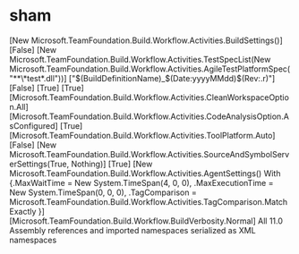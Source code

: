 # sham 
<Activity mc:Ignorable="sad" x:Class="TfsBuild.Process" xmlns="http://schemas.microsoft.com/netfx/2009/xaml/activities" xmlns:mc="http://schemas.openxmlformats.org/markup-compatibility/2006" xmlns:mt="clr-namespace:Microsoft.TeamFoundation;assembly=Microsoft.TeamFoundation.Common" xmlns:mtbc="clr-namespace:Microsoft.TeamFoundation.Build.Client;assembly=Microsoft.TeamFoundation.Build.Client" xmlns:mtbw="clr-namespace:Microsoft.TeamFoundation.Build.Workflow;assembly=Microsoft.TeamFoundation.Build.Workflow" xmlns:mtbwa="clr-namespace:Microsoft.TeamFoundation.Build.Workflow.Activities;assembly=Microsoft.TeamFoundation.Build.Workflow" xmlns:mtbwt="clr-namespace:Microsoft.TeamFoundation.Build.Workflow.Tracking;assembly=Microsoft.TeamFoundation.Build.Workflow" xmlns:mttbb="clr-namespace:Microsoft.TeamFoundation.TestImpact.BuildIntegration.BuildActivities;assembly=Microsoft.TeamFoundation.TestImpact.BuildIntegration" xmlns:mtvc="clr-namespace:Microsoft.TeamFoundation.VersionControl.Client;assembly=Microsoft.TeamFoundation.VersionControl.Client" xmlns:mtvco="clr-namespace:Microsoft.TeamFoundation.VersionControl.Common;assembly=Microsoft.TeamFoundation.VersionControl.Common" xmlns:mva="clr-namespace:Microsoft.VisualBasic.Activities;assembly=System.Activities" xmlns:s="clr-namespace:System;assembly=mscorlib" xmlns:sad="http://schemas.microsoft.com/netfx/2009/xaml/activities/presentation" xmlns:sad1="clr-namespace:System.Activities.Debugger;assembly=System.Activities" xmlns:scg="clr-namespace:System.Collections.Generic;assembly=mscorlib" xmlns:sl="clr-namespace:System.Linq;assembly=System.Core" xmlns:this="clr-namespace:TfsBuild;" xmlns:x="http://schemas.microsoft.com/winfx/2006/xaml">
  <x:Members>
    <x:Property Name="BuildSettings" Type="InArgument(mtbwa:BuildSettings)" />
    <x:Property Name="TestSpecs" Type="InArgument(mtbwa:TestSpecList)" />
    <x:Property Name="BuildNumberFormat" Type="InArgument(x:String)" />
    <x:Property Name="SolutionSpecificBuildOutputs" Type="InArgument(x:Boolean)" />
    <x:Property Name="CleanWorkspace" Type="InArgument(mtbwa:CleanWorkspaceOption)" />
    <x:Property Name="RunCodeAnalysis" Type="InArgument(mtbwa:CodeAnalysisOption)" />
    <x:Property Name="SourceAndSymbolServerSettings" Type="InArgument(mtbwa:SourceAndSymbolServerSettings)" />
    <x:Property Name="AgentSettings" Type="InArgument(mtbwa:AgentSettings)" />
    <x:Property Name="AssociateChangesetsAndWorkItems" Type="InArgument(x:Boolean)" />
    <x:Property Name="CreateWorkItem" Type="InArgument(x:Boolean)" />
    <x:Property Name="MSBuildArguments" Type="InArgument(x:String)" />
    <x:Property Name="MSBuildPlatform" Type="InArgument(mtbwa:ToolPlatform)" />
    <x:Property Name="MSBuildMultiProc" Type="InArgument(x:Boolean)" />
    <x:Property Name="PerformTestImpactAnalysis" Type="InArgument(x:Boolean)" />
    <x:Property Name="CreateLabel" Type="InArgument(x:Boolean)" />
    <x:Property Name="DisableTests" Type="InArgument(x:Boolean)" />
    <x:Property Name="GetVersion" Type="InArgument(x:String)" />
    <x:Property Name="PrivateDropLocation" Type="InArgument(x:String)" />
    <x:Property Name="Verbosity" Type="InArgument(mtbw:BuildVerbosity)" />
    <x:Property Name="Metadata" Type="mtbw:ProcessParameterMetadataCollection" />
    <x:Property Name="SupportedReasons" Type="mtbc:BuildReason" />
    <x:Property Name="BuildProcessVersion" Type="x:String" />
  </x:Members>
  <this:Process.BuildSettings>[New Microsoft.TeamFoundation.Build.Workflow.Activities.BuildSettings()]</this:Process.BuildSettings>
  <this:Process.DisableTests>[False]</this:Process.DisableTests>
  <this:Process.TestSpecs>[New Microsoft.TeamFoundation.Build.Workflow.Activities.TestSpecList(New Microsoft.TeamFoundation.Build.Workflow.Activities.AgileTestPlatformSpec("**\*test*.dll"))]</this:Process.TestSpecs>
  <this:Process.BuildNumberFormat>["$(BuildDefinitionName)_$(Date:yyyyMMdd)$(Rev:.r)"]</this:Process.BuildNumberFormat>
  <this:Process.SolutionSpecificBuildOutputs>[False]</this:Process.SolutionSpecificBuildOutputs>
  <this:Process.AssociateChangesetsAndWorkItems>[True]</this:Process.AssociateChangesetsAndWorkItems>
  <this:Process.CreateWorkItem>[True]</this:Process.CreateWorkItem>
  <this:Process.CleanWorkspace>[Microsoft.TeamFoundation.Build.Workflow.Activities.CleanWorkspaceOption.All]</this:Process.CleanWorkspace>
  <this:Process.MSBuildArguments>
    <InArgument x:TypeArguments="x:String" />
  </this:Process.MSBuildArguments>
  <this:Process.RunCodeAnalysis>[Microsoft.TeamFoundation.Build.Workflow.Activities.CodeAnalysisOption.AsConfigured]</this:Process.RunCodeAnalysis>
  <this:Process.MSBuildMultiProc>[True]</this:Process.MSBuildMultiProc>
  <this:Process.MSBuildPlatform>[Microsoft.TeamFoundation.Build.Workflow.Activities.ToolPlatform.Auto]</this:Process.MSBuildPlatform>
  <this:Process.PerformTestImpactAnalysis>[False]</this:Process.PerformTestImpactAnalysis>
  <this:Process.SourceAndSymbolServerSettings>[New Microsoft.TeamFoundation.Build.Workflow.Activities.SourceAndSymbolServerSettings(True, Nothing)]</this:Process.SourceAndSymbolServerSettings>
  <this:Process.CreateLabel>[True]</this:Process.CreateLabel>
  <this:Process.GetVersion>
    <InArgument x:TypeArguments="x:String" />
  </this:Process.GetVersion>
  <this:Process.AgentSettings>[New Microsoft.TeamFoundation.Build.Workflow.Activities.AgentSettings() With {.MaxWaitTime = New System.TimeSpan(4, 0, 0), .MaxExecutionTime = New System.TimeSpan(0, 0, 0), .TagComparison = Microsoft.TeamFoundation.Build.Workflow.Activities.TagComparison.MatchExactly }]</this:Process.AgentSettings>
  <this:Process.Verbosity>[Microsoft.TeamFoundation.Build.Workflow.BuildVerbosity.Normal]</this:Process.Verbosity>
  <this:Process.Metadata>
    <mtbw:ProcessParameterMetadataCollection>
      <mtbw:ProcessParameterMetadata BrowsableWhen="EditingDefinition" Category="#300 Advanced" DisplayName="MSBuild Multi-Proc" Description="Enable MSBuild Multi-proc to build your solutions' projects in parallel, when possible, using all available processors on the build server." ParameterName="MSBuildMultiProc" />
      <mtbw:ProcessParameterMetadata BrowsableWhen="EditingDefinition" Category="#300 Advanced" DisplayName="Solution Specific Build Outputs" Description="True will put build outputs into folders based on the solution name. False will put all build outputs into the same folder." ParameterName="SolutionSpecificBuildOutputs" />
    </mtbw:ProcessParameterMetadataCollection>
  </this:Process.Metadata>
  <this:Process.SupportedReasons>All</this:Process.SupportedReasons>
  <this:Process.BuildProcessVersion>11.0</this:Process.BuildProcessVersion>
  <mva:VisualBasic.Settings>Assembly references and imported namespaces serialized as XML namespaces</mva:VisualBasic.Settings>
  <Sequence mtbwt:BuildTrackingParticipant.Importance="None">
    <Sequence.Variables>
      <Variable x:TypeArguments="mtbc:IBuildDetail" Name="BuildDetail" />
      <Variable x:TypeArguments="x:String" Name="DropLocation" />
    </Sequence.Variables>
    <mtbwa:GetBuildDetail DisplayName="Get the Build" Result="[BuildDetail]" mtbwt:BuildTrackingParticipant.Importance="Low" />
    <Sequence DisplayName="Update Drop Location" mtbwt:BuildTrackingParticipant.Importance="Low">
      <mtbwa:InvokeForReason DisplayName="Update Build Number for Triggered Builds" Reason="Triggered">
        <mtbwa:UpdateBuildNumber BuildNumberFormat="[BuildNumberFormat]" DisplayName="Update Build Number" />
      </mtbwa:InvokeForReason>
      <If Condition="[(Not String.IsNullOrEmpty(BuildDetail.DropLocationRoot)) AndAlso (BuildDetail.Reason And Microsoft.TeamFoundation.Build.Client.BuildReason.Triggered) = BuildDetail.Reason]" DisplayName="If Build Reason is Triggered" mtbwt:BuildTrackingParticipant.Importance="Low">
        <If.Then>
          <Sequence mtbwt:BuildTrackingParticipant.Importance="None">
            <Assign x:TypeArguments="x:String" mtbwt:BuildTrackingParticipant.Importance="None" Value="[BuildDropProvider.CombinePaths(BuildDetail.DropLocationRoot, BuildDetail.BuildDefinition.Name, BuildDetail.BuildNumber)]" To="[DropLocation]" />
            <mtbwa:SetBuildProperties DisplayName="Set Drop Location" DropLocation="[DropLocation]" PropertiesToSet="DropLocation" mtbwt:BuildTrackingParticipant.Importance="Low" />
          </Sequence>
        </If.Then>
      </If>
      <If Condition="[(Not String.IsNullOrEmpty(PrivateDropLocation)) AndAlso BuildDetail.Reason = Microsoft.TeamFoundation.Build.Client.BuildReason.ValidateShelveset]" DisplayName="If Build Reason is ValidateShelveset" mtbwt:BuildTrackingParticipant.Importance="Low">
        <If.Then>
          <Sequence mtbwt:BuildTrackingParticipant.Importance="None">
            <Assign x:TypeArguments="x:String" Value="[BuildDropProvider.CombinePaths(PrivateDropLocation, BuildDetail.BuildDefinition.Name, BuildDetail.BuildNumber)]" To="[DropLocation]" mtbwt:BuildTrackingParticipant.Importance="None" />
            <mtbwa:SetBuildProperties DisplayName="Set Drop Location for Private Build" DropLocation="[DropLocation]" PropertiesToSet="DropLocation" mtbwt:BuildTrackingParticipant.Importance="Low" />
          </Sequence>
        </If.Then>
      </If>
    </Sequence>
    <mtbwa:AgentScope DisplayName="Run On Agent" MaxExecutionTime="[AgentSettings.MaxExecutionTime]" MaxWaitTime="[AgentSettings.MaxWaitTime]" ReservationSpec="[AgentSettings.GetAgentReservationSpec()]">
      <mtbwa:AgentScope.Variables>
        <Variable x:TypeArguments="mtbc:IBuildAgent" Name="BuildAgent" />
        <Variable x:TypeArguments="mtvc:Workspace" Name="Workspace" />
        <Variable x:TypeArguments="x:String" Name="BuildDirectory" />
        <Variable x:TypeArguments="x:String" Default="[BuildDetail.BuildNumber]" Name="LabelName" />
        <Variable x:TypeArguments="x:String" Name="WorkspaceName" />
        <Variable x:TypeArguments="x:String" Name="SourcesDirectory" />
        <Variable x:TypeArguments="x:String" Name="BinariesDirectory" />
        <Variable x:TypeArguments="x:String" Name="TestResultsDirectory" />
      </mtbwa:AgentScope.Variables>
      <Sequence DisplayName="Initialize Variables" mtbwt:BuildTrackingParticipant.Importance="Low">
        <mtbwa:GetBuildAgent DisplayName="Get the Agent" Result="[BuildAgent]" mtbwt:BuildTrackingParticipant.Importance="Low" />
        <mtbwa:GetBuildDirectory DisplayName="Get the Build Directory" Result="[BuildDirectory]" mtbwt:BuildTrackingParticipant.Importance="Low" />
        <Assign x:TypeArguments="x:String" DisplayName="Initialize Workspace Name" To="[WorkspaceName]" Value="[String.Format(&quot;{0}_{1}_{2}&quot;, BuildDetail.BuildDefinition.Id, Microsoft.TeamFoundation.LinkingUtilities.DecodeUri(BuildAgent.Uri.AbsoluteUri).ToolSpecificId, BuildAgent.ServiceHost.Name)]" mtbwt:BuildTrackingParticipant.Importance="Low" />
        <Assign x:TypeArguments="x:String" DisplayName="Initialize Sources Directory" To="[SourcesDirectory]" Value="[String.Format(&quot;{0}\src&quot;, BuildDirectory)]" mtbwt:BuildTrackingParticipant.Importance="Low" />
        <Assign x:TypeArguments="x:String" DisplayName="Initialize Binaries Directory" To="[BinariesDirectory]" Value="[String.Format(&quot;{0}\bin&quot;, BuildDirectory)]" mtbwt:BuildTrackingParticipant.Importance="Low" />
        <Assign x:TypeArguments="x:String" DisplayName="Initialize TestResults Directory" To="[TestResultsDirectory]" Value="[String.Format(&quot;{0}\tst&quot;, BuildDirectory)]" mtbwt:BuildTrackingParticipant.Importance="Low" />
        <If Condition="[Not BuildSettings.HasPlatformConfigurations]" DisplayName="If Not BuildSettings.HasPlatformConfigurations" mtbwt:BuildTrackingParticipant.Importance="Low">
          <If.Then>
            <AddToCollection x:TypeArguments="mtbwa:PlatformConfiguration" DisplayName="Use Default Platform Configuration" Collection="[BuildSettings.PlatformConfigurations]" Item="[Microsoft.TeamFoundation.Build.Workflow.Activities.PlatformConfiguration.Default]" mtbwt:BuildTrackingParticipant.Importance="Low" />
          </If.Then>
        </If>
        <If Condition="[WorkspaceName.Length &gt; Microsoft.TeamFoundation.VersionControl.Common.RepositoryConstants.MaxWorkspaceNameSize]" DisplayName="If WorkspaceName &gt; MaxSize" mtbwt:BuildTrackingParticipant.Importance="Low">
          <If.Then>
            <Sequence mtbwt:BuildTrackingParticipant.Importance="None">
              <mtbwa:WriteBuildWarning DisplayName="Write Workspace Size Warning" Message="[String.Format(&quot;The workspace name '{0}' exceeds the maximum allowed limit of '{1}' characters. Truncating it to match the maximum limit.&quot;, WorkspaceName, Microsoft.TeamFoundation.VersionControl.Common.RepositoryConstants.MaxWorkspaceNameSize)]" />
              <Assign x:TypeArguments="x:String" DisplayName="Truncate WorkspaceName to MaxSize" To="[WorkspaceName]" Value="[WorkspaceName.Substring(0, Microsoft.TeamFoundation.VersionControl.Common.RepositoryConstants.MaxWorkspaceNameSize).TrimEnd()]" mtbwt:BuildTrackingParticipant.Importance="Low" />
            </Sequence>
          </If.Then>
        </If>
      </Sequence>
      <Sequence DisplayName="Initialize Workspace" mtbwt:BuildTrackingParticipant.Importance="Low">
        <mtbwa:DeleteDirectory Directory="[TestResultsDirectory]" DisplayName="Delete Test Results Directory" Recursive="[True]" mtbwt:BuildTrackingParticipant.Importance="Low" />
        <If Condition="[Not CleanWorkspace = Microsoft.TeamFoundation.Build.Workflow.Activities.CleanWorkspaceOption.None]" DisplayName="If Not CleanWorkspace = CleanWorkspaceOption.None" mtbwt:BuildTrackingParticipant.Importance="Low">
          <If.Then>
            <mtbwa:DeleteDirectory Directory="[BinariesDirectory]" DisplayName="Delete Binaries Directory" mtbwt:BuildTrackingParticipant.Importance="Low" />
          </If.Then>
        </If>
        <If Condition="[CleanWorkspace = Microsoft.TeamFoundation.Build.Workflow.Activities.CleanWorkspaceOption.All]" DisplayName="If CleanWorkspace = CleanWorkspaceOption.All" mtbwt:BuildTrackingParticipant.Importance="Low">
          <If.Then>
            <Sequence DisplayName="Delete Workspace and Sources Directory" mtbwt:BuildTrackingParticipant.Importance="Low">
              <mtbwa:DeleteWorkspace DeleteLocalItems="[True]" DisplayName="Delete Workspace" Name="[WorkspaceName]" mtbwt:BuildTrackingParticipant.Importance="Low" />
              <mtbwa:DeleteDirectory Directory="[SourcesDirectory]" DisplayName="Delete Sources Directory" mtbwt:BuildTrackingParticipant.Importance="Low" />
            </Sequence>
          </If.Then>
        </If>
        <mtbwa:CreateWorkspace BuildDirectory="[BuildDirectory]" Comment="[&quot;Workspace Created by Team Build&quot;]" DisplayName="Create Workspace" Name="[WorkspaceName]" Result="[Workspace]" SourcesDirectory="[SourcesDirectory]" />
        <If Condition="[CleanWorkspace = Microsoft.TeamFoundation.Build.Workflow.Activities.CleanWorkspaceOption.Outputs]" DisplayName="If CleanWorkspace = CleanWorkspaceOption.Outputs" mtbwt:BuildTrackingParticipant.Importance="Low">
          <If.Then>
            <ForEach x:TypeArguments="mtbwa:PlatformConfiguration" DisplayName="For Each Configuration in BuildSettings.PlatformConfigurations" Values="[BuildSettings.PlatformConfigurations]" mtbwt:BuildTrackingParticipant.Importance="Low">
              <ActivityAction x:TypeArguments="mtbwa:PlatformConfiguration">
                <ActivityAction.Argument>
                  <DelegateInArgument x:TypeArguments="mtbwa:PlatformConfiguration" Name="platformConfiguration" />
                </ActivityAction.Argument>
                <Sequence DisplayName="Clean Configuration">
                  <If Condition="[BuildSettings.HasProjectsToBuild]" DisplayName="If BuildSettings.HasProjectsToBuild" mtbwt:BuildTrackingParticipant.Importance="Low">
                    <If.Then>
                      <ForEach x:TypeArguments="x:String" DisplayName="For Each Project in BuildSettings.ProjectsToBuild" Values="[BuildSettings.ProjectsToBuild]" mtbwt:BuildTrackingParticipant.Importance="Low">
                        <ActivityAction x:TypeArguments="x:String">
                          <ActivityAction.Argument>
                            <DelegateInArgument x:TypeArguments="x:String" Name="serverBuildProjectItem" />
                          </ActivityAction.Argument>
                          <Sequence DisplayName="Clean Project" mtbwt:BuildTrackingParticipant.Importance="Low">
                            <Sequence.Variables>
                              <Variable x:TypeArguments="x:String" Name="localBuildProjectItem" />
                            </Sequence.Variables>
                            <mtbwa:ConvertWorkspaceItem DisplayName="Convert Server Paths to Local Paths" Input="[serverBuildProjectItem]" Result="[localBuildProjectItem]" Workspace="[Workspace]" mtbwt:BuildTrackingParticipant.Importance="Low" />
                            <If Condition="[System.IO.File.Exists(localBuildProjectItem)]" DisplayName="If File.Exists(Project)" mtbwt:BuildTrackingParticipant.Importance="Low">
                              <If.Then>
                                <mtbwa:MSBuild CommandLineArguments="[String.Format(&quot;/p:SkipInvalidConfigurations=true {0}&quot;, MSBuildArguments)]" Configuration="[platformConfiguration.Configuration]" DisplayName="Run MSBuild for Project" GenerateVSPropsFile="[True]" MaxProcesses="[If (MSBuildMultiProc, 0, 1)]" OutDir="[BinariesDirectory]" Platform="[platformConfiguration.Platform]" Project="[localBuildProjectItem]" Targets="[New String() { &quot;Clean&quot; }]" TargetsNotLogged="[New String() {&quot;GetNativeManifest&quot;, &quot;GetCopyToOutputDirectoryItems&quot;, &quot;GetTargetPath&quot;}]" ToolPlatform="[MSBuildPlatform]" Verbosity="[Verbosity]" />
                              </If.Then>
                            </If>
                          </Sequence>
                        </ActivityAction>
                      </ForEach>
                    </If.Then>
                  </If>
                </Sequence>
              </ActivityAction>
            </ForEach>
          </If.Then>
        </If>
        <mtbwa:SyncWorkspace DisplayName="Get Workspace" VersionOverride="[GetVersion]" Workspace="[Workspace]">
          <mtbwa:SyncWorkspace.RequestsFailed>
            <ActivityAction x:TypeArguments="scg:ICollection(mtbc:IQueuedBuild)">
              <ActivityAction.Argument>
                <DelegateInArgument x:TypeArguments="scg:ICollection(mtbc:IQueuedBuild)" Name="failedRequests" />
              </ActivityAction.Argument>
              <mtbwa:RetryRequests Behavior="[Microsoft.TeamFoundation.Build.Workflow.Activities.RetryBehavior.DoNotBatch]" DisplayName="Mark Requests for Retry" Requests="[failedRequests]" mtbwt:BuildTrackingParticipant.Importance="Low" />
            </ActivityAction>
          </mtbwa:SyncWorkspace.RequestsFailed>
        </mtbwa:SyncWorkspace>
      </Sequence>
      <If Condition="[CreateLabel]" DisplayName="If CreateLabel" mtbwt:BuildTrackingParticipant.Importance="Low">
        <If.Then>
          <mtbwa:InvokeForReason DisplayName="Create and Set Label for non-Shelveset Builds" Reason="Manual, IndividualCI, BatchedCI, Schedule, ScheduleForced, UserCreated">
            <mtbwa:LabelWorkspace Comment="[&quot;Label Created by Team Build&quot;]" DisplayName="Create Label" Name="[LabelName]" Scope="[String.Format(&quot;$/{0}&quot;, BuildDetail.BuildDefinition.TeamProject)]" Workspace="[Workspace]" />
            <mtbwa:SetBuildProperties DisplayName="Set Label on BuildDetail" LabelName="[String.Format(&quot;{0}@$/{1}&quot;, LabelName, BuildDetail.BuildDefinition.TeamProject)]" PropertiesToSet="LabelName" mtbwt:BuildTrackingParticipant.Importance="Low" />
          </mtbwa:InvokeForReason>
        </If.Then>
        <If.Else>
          <mtbwa:WriteBuildMessage DisplayName="Write Message" Message="Not Labeling sources" Importance="[Microsoft.TeamFoundation.Build.Client.BuildMessageImportance.High]" />
        </If.Else>
      </If>
      <TryCatch DisplayName="Try Compile, Test, and Associate Changesets and Work Items" mtbwt:BuildTrackingParticipant.Importance="Low">
        <TryCatch.Finally>
          <Sequence DisplayName="Revert Workspace and Copy Files to Drop Location" mtbwt:BuildTrackingParticipant.Importance="Low">
            <mtbwa:InvokeForReason DisplayName="Revert Workspace for Shelveset Builds" Reason="CheckInShelveset, ValidateShelveset">
              <mtbwa:RevertWorkspace DisplayName="Revert Workspace" Workspace="[Workspace]" />
            </mtbwa:InvokeForReason>
            <If Condition="[Not String.IsNullOrEmpty(DropLocation)]" DisplayName="If DropLocation is Set" mtbwt:BuildTrackingParticipant.Importance="Low">
              <If.Then>
                <mtbwa:CopyDirectory DisplayName="Drop Files to Drop Location" Source="[BinariesDirectory]" Destination="[DropLocation]" />
              </If.Then>
            </If>
          </Sequence>
        </TryCatch.Finally>
        <TryCatch.Try>
          <Sequence mtbwt:BuildTrackingParticipant.Importance="None">
            <Sequence.Variables>
              <Variable x:TypeArguments="s:Exception" Name="compilationException" />
              <Variable x:TypeArguments="scg:IList(mtvc:Changeset)" Name="associatedChangesets" />
              <Variable x:TypeArguments="s:Boolean" Name="treatTestFailureAsBuildFailure" />
            </Sequence.Variables>
            <Parallel DisplayName="Compile, Test, and Associate Changesets and Work Items">
              <TryCatch DisplayName="Try Compile and Test" mtbwt:BuildTrackingParticipant.Importance="Low">
                <TryCatch.Try>
                  <Sequence DisplayName="Compile and Test">
                    <ForEach x:TypeArguments="mtbwa:PlatformConfiguration" DisplayName="For Each Configuration in BuildSettings.PlatformConfigurations" Values="[BuildSettings.PlatformConfigurations]" mtbwt:BuildTrackingParticipant.Importance="Low">
                      <ActivityAction x:TypeArguments="mtbwa:PlatformConfiguration">
                        <ActivityAction.Argument>
                          <DelegateInArgument x:TypeArguments="mtbwa:PlatformConfiguration" Name="platformConfiguration" />
                        </ActivityAction.Argument>
                        <Sequence DisplayName="Compile and Test for Configuration" mtbwt:BuildTrackingParticipant.Importance="Low">
                          <Sequence.Variables>
                            <Variable x:TypeArguments="x:String" Name="outputDirectory" />
                            <Variable x:TypeArguments="x:String" Name="logFileDropLocation" />
                          </Sequence.Variables>
                          <Sequence DisplayName="Initialize Variables" mtbwt:BuildTrackingParticipant.Importance="Low">
                            <Assign x:TypeArguments="x:String" DisplayName="Create OutputDirectory Per Platform and Configuration" To="[outputDirectory]" Value="[If (platformConfiguration.IsEmpty Or BuildSettings.PlatformConfigurations.Count = 1, BinariesDirectory, If (platformConfiguration.IsPlatformEmptyOrAnyCpu, BinariesDirectory + &quot;\&quot; + platformConfiguration.Configuration, BinariesDirectory + &quot;\&quot; + platformConfiguration.Platform + &quot;\&quot; + platformConfiguration.Configuration))]" mtbwt:BuildTrackingParticipant.Importance="Low" />
                            <If Condition="[Not String.IsNullOrEmpty(DropLocation)]" DisplayName="If DropLocation is Set" mtbwt:BuildTrackingParticipant.Importance="Low">
                              <If.Then>
                                <Assign x:TypeArguments="x:String" DisplayName="Initialize LogFile Drop Location" To="[logFileDropLocation]" Value="[If (platformConfiguration.IsEmpty Or BuildSettings.PlatformConfigurations.Count = 1, BuildDropProvider.CombinePaths(DropLocation, &quot;logs&quot;), If (platformConfiguration.IsPlatformEmptyOrAnyCpu, BuildDropProvider.CombinePaths(DropLocation, &quot;logs&quot;, platformConfiguration.Configuration), BuildDropProvider.CombinePaths(DropLocation, &quot;logs&quot;, platformConfiguration.Platform, platformConfiguration.Configuration)))]" mtbwt:BuildTrackingParticipant.Importance="Low" />
                              </If.Then>
                            </If>
                          </Sequence>
                          <If Condition="[BuildSettings.HasProjectsToBuild]" DisplayName="If BuildSettings.HasProjectsToBuild" mtbwt:BuildTrackingParticipant.Importance="Low">
                            <If.Then>
                              <ForEach x:TypeArguments="x:String" DisplayName="For Each Project in BuildSettings.ProjectsToBuild" Values="[BuildSettings.ProjectsToBuild]" mtbwt:BuildTrackingParticipant.Importance="Low">
                                <ActivityAction x:TypeArguments="x:String">
                                  <ActivityAction.Argument>
                                    <DelegateInArgument x:TypeArguments="x:String" Name="serverBuildProjectItem" />
                                  </ActivityAction.Argument>
                                  <TryCatch DisplayName="Try to Compile the Project" mtbwt:BuildTrackingParticipant.Importance="Low">
                                    <TryCatch.Try>
                                      <Sequence DisplayName="Compile the Project" mtbwt:BuildTrackingParticipant.Importance="Low">
                                        <Sequence.Variables>
                                          <Variable x:TypeArguments="x:String" Name="localProject" />
                                          <Variable x:TypeArguments="x:String" Name="outputDirectoryPerProject" Default="[outputDirectory]" />
                                        </Sequence.Variables>
                                        <mtbwa:ConvertWorkspaceItem DisplayName="Convert Server Path to Local Path" Input="[serverBuildProjectItem]" Result="[localProject]" Workspace="[Workspace]" mtbwt:BuildTrackingParticipant.Importance="Low" />
                                        <If Condition="[SolutionSpecificBuildOutputs]" DisplayName="If Build Outputs are Solution-Specific" mtbwt:BuildTrackingParticipant.Importance="Low">
                                          <If.Then>
                                            <Sequence DisplayName="Update Output Directory" mtbwt:BuildTrackingParticipant.Importance="Low">
                                              <Assign x:TypeArguments="x:String" DisplayName="Set Solution-Specific Output Directory" To="[outputDirectoryPerProject]" Value="[System.IO.Path.Combine(outputDirectory, System.IO.Path.GetFileNameWithoutExtension(localProject))]" mtbwt:BuildTrackingParticipant.Importance="Low" />
                                              <If DisplayName="If Output Directory Exists" Condition="[System.IO.Directory.Exists(outputDirectoryPerProject)]" mtbwt:BuildTrackingParticipant.Importance="Low">
                                                <If.Then>
                                                  <mtbwa:WriteBuildWarning DisplayName="Write Duplicate Project Names Warning" Message="[String.Format(&quot;{0} conflicts with another solution/project. Build outputs for solutions/projects with the same name will be copied to the same directory. To separate the build outputs, change the name of one of the solutions/projects.&quot;, System.IO.Path.GetFileNameWithoutExtension(localProject))]" />
                                                </If.Then>
                                              </If>
                                            </Sequence>
                                          </If.Then>
                                        </If>
                                        <mtbwa:MSBuild CommandLineArguments="[String.Format(&quot;/p:SkipInvalidConfigurations=true {0}&quot;, MSBuildArguments)]" Configuration="[platformConfiguration.Configuration]" DisplayName="Run MSBuild for Project" GenerateVSPropsFile="[True]" LogFileDropLocation="[logFileDropLocation]" MaxProcesses="[If (MSBuildMultiProc, 0, 1)]" OutDir="[outputDirectoryPerProject]" Platform="[platformConfiguration.Platform]" Project="[localProject]" RunCodeAnalysis="[RunCodeAnalysis]" TargetsNotLogged="[New String() {&quot;GetNativeManifest&quot;, &quot;GetCopyToOutputDirectoryItems&quot;, &quot;GetTargetPath&quot;}]" ToolPlatform="[MSBuildPlatform]" Verbosity="[Verbosity]" />
                                      </Sequence>
                                    </TryCatch.Try>
                                    <TryCatch.Catches>
                                      <Catch x:TypeArguments="s:Exception">
                                        <ActivityAction x:TypeArguments="s:Exception">
                                          <ActivityAction.Argument>
                                            <DelegateInArgument x:TypeArguments="s:Exception" Name="ex" />
                                          </ActivityAction.Argument>
                                          <Sequence DisplayName="Handle Exception">
                                            <Sequence.Variables>
                                              <Variable x:TypeArguments="scg:ICollection(mtbc:IQueuedBuild)" Name="failedRequests" />
                                            </Sequence.Variables>
                                            <mtbwa:SetBuildProperties CompilationStatus="[Microsoft.TeamFoundation.Build.Client.BuildPhaseStatus.Failed]" DisplayName="Set CompilationStatus to Failed" PropertiesToSet="CompilationStatus" mtbwt:BuildTrackingParticipant.Importance="Low" />
                                            <If Condition="[CreateWorkItem]" DisplayName="If CreateWorkItem" mtbwt:BuildTrackingParticipant.Importance="Low">
                                              <If.Then>
                                                <mtbwa:InvokeForReason DisplayName="Create Work Item for non-Shelveset Builds" Reason="Manual, IndividualCI, BatchedCI, Schedule, ScheduleForced, UserCreated">
                                                  <mtbwa:OpenWorkItem AssignedTo="[BuildDetail.RequestedFor]" Comment="[&quot;This work item was created by TFS Build on a build failure.&quot;]" CustomFields="[New Dictionary(Of String, String) From { {&quot;System.Reason&quot;, &quot;Build Failure&quot;}, {&quot;Microsoft.VSTS.TCM.ReproSteps&quot;, &quot;Start the build using TFS Build&quot;}, {&quot;Severity&quot;, &quot;1 - Critical&quot;} }]" DisplayName="Create Work Item" Title="[String.Format(&quot;Build Failure in Build: {0}&quot;, BuildDetail.BuildNumber)]" Type="[&quot;Bug&quot;]" />
                                                </mtbwa:InvokeForReason>
                                              </If.Then>
                                            </If>
                                            <mtbwa:GetApprovedRequests DisplayName="Get Requests Approved for Check In" Result="[failedRequests]" mtbwt:BuildTrackingParticipant.Importance="None" />
                                            <mtbwa:RetryRequests Behavior="[Microsoft.TeamFoundation.Build.Workflow.Activities.RetryBehavior.DoNotBatch]" DisplayName="Mark Requests for Retry" Requests="[failedRequests]" mtbwt:BuildTrackingParticipant.Importance="Low" />
                                            <Rethrow DisplayName="Rethrow the exception so the build will stop" mtbwt:BuildTrackingParticipant.Importance="Low" />
                                          </Sequence>
                                        </ActivityAction>
                                      </Catch>
                                    </TryCatch.Catches>
                                  </TryCatch>
                                </ActivityAction>
                              </ForEach>
                            </If.Then>
                          </If>
                          <If Condition="[Not DisableTests]" DisplayName="If Not DisableTests" mtbwt:BuildTrackingParticipant.Importance="Low">
                            <If.Then>
                              <Sequence DisplayName="Run Tests" mtbwt:BuildTrackingParticipant.Importance="Low">
                                <If Condition="[Not TestSpecs Is Nothing]" DisplayName="If Not TestSpecs Is Nothing" mtbwt:BuildTrackingParticipant.Importance="Low">
                                  <If.Then>
                                    <ForEach x:TypeArguments="mtbwa:TestSpec" DisplayName="For Each TestSpec in TestSpecs" Values="[TestSpecs]" mtbwt:BuildTrackingParticipant.Importance="Low">
                                      <ActivityAction x:TypeArguments="mtbwa:TestSpec">
                                        <ActivityAction.Argument>
                                          <DelegateInArgument x:TypeArguments="mtbwa:TestSpec" Name="spec" />
                                        </ActivityAction.Argument>
                                        <TryCatch DisplayName="Try Run Tests" mtbwt:BuildTrackingParticipant.Importance="Low">
                                          <TryCatch.Try>
                                            <If Condition="[TypeOf spec Is Microsoft.TeamFoundation.Build.Workflow.Activities.AgileTestPlatformSpec]" DisplayName="If spec Is AgileTestPlatformSpec" mtbwt:BuildTrackingParticipant.Importance="None">
                                              <If.Then>
                                                <Sequence DisplayName="Run Visual Studio Test Runner for Test Sources" mtbwt:BuildTrackingParticipant.Importance="Low">
                                                  <Sequence.Variables>
                                                    <Variable x:TypeArguments="mtbwa:AgileTestPlatformSpec" Name="agileTestPlatformAssembly" />
                                                    <Variable x:TypeArguments="scg:IEnumerable(x:String)" Name="agileTestPlatformAssemblies" />
                                                  </Sequence.Variables>
                                                  <Assign x:TypeArguments="mtbwa:AgileTestPlatformSpec" DisplayName="Assign spec to agileTestPlatformAssembly" To="[agileTestPlatformAssembly]" Value="[DirectCast(spec, Microsoft.TeamFoundation.Build.Workflow.Activities.AgileTestPlatformSpec)]" mtbwt:BuildTrackingParticipant.Importance="Low" />
                                                  <mtbwa:FindMatchingFiles DisplayName="Find Visual Studio Test Platform Test Assemblies" MatchPattern="[String.Format(&quot;{0}\{1}&quot;, outputDirectory, agileTestPlatformAssembly.AssemblyFileSpec)]" Result="[agileTestPlatformAssemblies]" mtbwt:BuildTrackingParticipant.Importance="Low" />
                                                  <If Condition="[agileTestPlatformAssemblies.Count() &gt; 0]" DisplayName="If Visual Studio Test Platform Test Assemblies Found" mtbwt:BuildTrackingParticipant.Importance="Low">
                                                    <If.Then>
                                                      <If Condition="[agileTestPlatformAssembly.HasRunSettingsFile]" DisplayName="If agileTestPlatformAssembly.HasRunSettingsFile" mtbwt:BuildTrackingParticipant.Importance="Low">
                                                        <If.Then>
                                                          <Sequence DisplayName="Find Run Settings File And Run Visual Studio Test Runner" mtbwt:BuildTrackingParticipant.Importance="Low">
                                                            <Sequence.Variables>
                                                              <Variable x:TypeArguments="x:String" Name="localRunSettings" />
                                                            </Sequence.Variables>
                                                            <mtbwa:GenerateRunSettings DisplayName="Generate Run Settings File" RunSettingsForTestRun="[agileTestPlatformAssembly.RunSettingsForTestRun]" Result="[localRunSettings]" Workspace="[Workspace]" mtbwt:BuildTrackingParticipant.Importance="Low" />
                                                            <mtbwa:RunTests DisplayName="Run Visual Studio Test Runner for Test Sources" RunName="[agileTestPlatformAssembly.RunName]" Flavor="[platformConfiguration.Configuration]" Platform="[platformConfiguration.Platform]" TestSources="[agileTestPlatformAssemblies]" RunSettings="[localRunSettings]" TestCaseFilter="[agileTestPlatformAssembly.TestCaseFilter]" ExecutionPlatform="[agileTestPlatformAssembly.ExecutionPlatform]" />
                                                          </Sequence>
                                                        </If.Then>
                                                        <If.Else>
                                                          <mtbwa:RunTests DisplayName="Run Visual Studio Test Runner for Test Sources" RunName="[agileTestPlatformAssembly.RunName]" Flavor="[platformConfiguration.Configuration]" Platform="[platformConfiguration.Platform]" TestSources="[agileTestPlatformAssemblies]" TestCaseFilter="[agileTestPlatformAssembly.TestCaseFilter]" ExecutionPlatform="[agileTestPlatformAssembly.ExecutionPlatform]" />
                                                        </If.Else>
                                                      </If>
                                                    </If.Then>
                                                  </If>
                                                </Sequence>
                                              </If.Then>
                                              <If.Else>
                                                <If Condition="[TypeOf spec Is Microsoft.TeamFoundation.Build.Workflow.Activities.TestMetadataFileSpec]" DisplayName="If spec Is TestMetadataFileSpec" mtbwt:BuildTrackingParticipant.Importance="None">
                                                  <If.Then>
                                                    <Sequence DisplayName="Run MSTest for Metadata File">
                                                      <Sequence.Variables>
                                                        <Variable x:TypeArguments="mtbwa:TestMetadataFileSpec" Name="testMetadataFile" />
                                                        <Variable x:TypeArguments="x:String" Name="localTestMetadata" />
                                                      </Sequence.Variables>
                                                      <Assign x:TypeArguments="mtbwa:TestMetadataFileSpec" DisplayName="Assign spec to testMetadataFile" To="[testMetadataFile]" Value="[DirectCast(spec, Microsoft.TeamFoundation.Build.Workflow.Activities.TestMetadataFileSpec)]" mtbwt:BuildTrackingParticipant.Importance="Low" />
                                                      <mtbwa:ConvertWorkspaceItem DisplayName="Convert Server Path to Local Path" Input="[testMetadataFile.MetadataFileName]" Result="[localTestMetadata]" Workspace="[Workspace]" mtbwt:BuildTrackingParticipant.Importance="Low" />
                                                      <mtbwa:MSTest RunTitle="[testMetadataFile.RunName]" Category="[testMetadataFile.CategoryFilter]" DisplayName="Run MSTest for Metadata File" Flavor="[platformConfiguration.Configuration]" MaxPriority="[testMetadataFile.MaximumPriority]" MinPriority="[testMetadataFile.MinimumPriority]" PathToResultsFilesRoot="[TestResultsDirectory]" Platform="[platformConfiguration.Platform]" SearchPathRoot="[outputDirectory]" TestLists="[testMetadataFile.TestLists]" TestMetadata="[localTestMetadata]" TestSettings="[String.Empty]" CommandLineArguments="[testMetadataFile.MSTestCommandLineArgs]" />
                                                    </Sequence>
                                                  </If.Then>
                                                  <If.Else>
                                                    <Sequence DisplayName="Run MSTest for Test Assemblies" mtbwt:BuildTrackingParticipant.Importance="Low">
                                                      <Sequence.Variables>
                                                        <Variable x:TypeArguments="mtbwa:TestAssemblySpec" Name="testAssembly" />
                                                        <Variable x:TypeArguments="scg:IEnumerable(x:String)" Name="testAssemblies" />
                                                        <Variable x:TypeArguments="x:String" Default="[String.Empty]" Name="testFlavor" />
                                                        <Variable x:TypeArguments="x:String" Default="[String.Empty]" Name="testPlatform" />
                                                      </Sequence.Variables>
                                                      <Assign x:TypeArguments="mtbwa:TestAssemblySpec" DisplayName="Assign spec to testAssembly" To="[testAssembly]" Value="[DirectCast(spec, Microsoft.TeamFoundation.Build.Workflow.Activities.TestAssemblySpec)]" mtbwt:BuildTrackingParticipant.Importance="Low" />
                                                      <mtbwa:FindMatchingFiles DisplayName="Find Test Assemblies" MatchPattern="[String.Format(&quot;{0}\{1}&quot;, outputDirectory, testAssembly.AssemblyFileSpec)]" Result="[testAssemblies]" mtbwt:BuildTrackingParticipant.Importance="Low" />
                                                      <If Condition="[testAssemblies.Count() &gt; 0]" DisplayName="If Test Assemblies Found" mtbwt:BuildTrackingParticipant.Importance="Low">
                                                        <If.Then>
                                                          <If Condition="[testAssembly.HasTestSettingsFile]" DisplayName="If testAssembly.HasTestSettingsFile" mtbwt:BuildTrackingParticipant.Importance="Low">
                                                            <If.Then>
                                                              <Sequence DisplayName="Find Test Settings File And Run MSTest" mtbwt:BuildTrackingParticipant.Importance="Low">
                                                                <Sequence.Variables>
                                                                  <Variable x:TypeArguments="x:String" Name="localTestSettings" />
                                                                </Sequence.Variables>
                                                                <mtbwa:ConvertWorkspaceItem DisplayName="Convert Server Path to Local Path" Input="[testAssembly.TestSettingsFileName]" Result="[localTestSettings]" Workspace="[Workspace]" mtbwt:BuildTrackingParticipant.Importance="Low" />
                                                                <mtbwa:MSTest RunTitle="[testAssembly.RunName]" Category="[testAssembly.CategoryFilter]" DisplayName="Run MSTest for Test Assemblies" Flavor="[platformConfiguration.Configuration]" MaxPriority="[testAssembly.MaximumPriority]" MinPriority="[testAssembly.MinimumPriority]" PathToResultsFilesRoot="[TestResultsDirectory]" Platform="[platformConfiguration.Platform]" SearchPathRoot="[outputDirectory]" TestContainers="[testAssemblies]" TestSettings="[localTestSettings]" CommandLineArguments="[testAssembly.MSTestCommandLineArgs]" />
                                                              </Sequence>
                                                            </If.Then>
                                                            <If.Else>
                                                              <mtbwa:MSTest RunTitle="[testAssembly.RunName]" Category="[testAssembly.CategoryFilter]" DisplayName="Run MSTest for Test Assemblies" Flavor="[platformConfiguration.Configuration]" MaxPriority="[testAssembly.MaximumPriority]" MinPriority="[testAssembly.MinimumPriority]" PathToResultsFilesRoot="[TestResultsDirectory]" Platform="[platformConfiguration.Platform]" SearchPathRoot="[outputDirectory]" TestContainers="[testAssemblies]" CommandLineArguments="[testAssembly.MSTestCommandLineArgs]" />
                                                            </If.Else>
                                                          </If>
                                                        </If.Then>
                                                      </If>
                                                    </Sequence>
                                                  </If.Else>
                                                </If>
                                              </If.Else>
                                            </If>
                                          </TryCatch.Try>
                                          <TryCatch.Catches>
                                            <Catch x:TypeArguments="s:Exception">
                                              <ActivityAction x:TypeArguments="s:Exception">
                                                <ActivityAction.Argument>
                                                  <DelegateInArgument x:TypeArguments="s:Exception" Name="testException" />
                                                </ActivityAction.Argument>
                                                <Sequence DisplayName="Handle Test Run Exception">
                                                  <Sequence.Variables>
                                                    <Variable x:TypeArguments="scg:ICollection(mtbc:IQueuedBuild)" Name="failedRequests" />
                                                  </Sequence.Variables>
                                                  <If Condition="[Not (TypeOf testException Is Microsoft.TeamFoundation.Build.Workflow.Activities.TestFailureException)]" DisplayName="If testException is NOT TestFailureException" mtbwt:BuildTrackingParticipant.Importance="Low">
                                                    <If.Then>
                                                      <mtbwa:WriteBuildError DisplayName="Write Test Failure Message" Message="[testException.Message]" />
                                                    </If.Then>
                                                  </If>
                                                  <mtbwa:SetBuildProperties DisplayName="Set TestStatus to Failed" PropertiesToSet="TestStatus" TestStatus="[Microsoft.TeamFoundation.Build.Client.BuildPhaseStatus.Failed]" mtbwt:BuildTrackingParticipant.Importance="Low" />
                                                  <If Condition="[spec.FailBuildOnFailure]" DisplayName="If spec.FailBuildOnFailure" mtbwt:BuildTrackingParticipant.Importance="Low">
                                                    <If.Then>
                                                      <Assign x:TypeArguments="s:Boolean" DisplayName="Set treatTestFailureAsBuildFailure to True" To="[treatTestFailureAsBuildFailure]" Value="[True]" mtbwt:BuildTrackingParticipant.Importance="Low" />
                                                    </If.Then>
                                                  </If>
                                                  <mtbwa:GetApprovedRequests DisplayName="Get Requests Approved for Check In" Result="[failedRequests]" mtbwt:BuildTrackingParticipant.Importance="None" />
                                                  <mtbwa:RetryRequests Behavior="[Microsoft.TeamFoundation.Build.Workflow.Activities.RetryBehavior.DoNotBatch]" DisplayName="Mark Requests for Retry" Requests="[failedRequests]" mtbwt:BuildTrackingParticipant.Importance="Low" />
                                                </Sequence>
                                              </ActivityAction>
                                            </Catch>
                                          </TryCatch.Catches>
                                        </TryCatch>
                                      </ActivityAction>
                                    </ForEach>
                                  </If.Then>
                                </If>
                              </Sequence>
                            </If.Then>
                            <If.Else>
                              <If Condition="[(Not TestSpecs Is Nothing) And (TestSpecs.Count &gt; 0)]" DisplayName="If TestSpecs Is Not Nothing or Empty" mtbwt:BuildTrackingParticipant.Importance="Low">
                                <If.Then>
                                  <mtbwa:WriteBuildWarning DisplayName="Write Warning" Message="No automated tests will be run for this build because tests have been disabled for this build definition. To enable these tests, edit this build definition and set the Disable Tests process parameter to false." />
                                </If.Then>
                              </If>
                            </If.Else>
                          </If>
                        </Sequence>
                      </ActivityAction>
                    </ForEach>
                    <If Condition="[BuildDetail.CompilationStatus = Microsoft.TeamFoundation.Build.Client.BuildPhaseStatus.Unknown]" DisplayName="If CompilationStatus = Unknown" mtbwt:BuildTrackingParticipant.Importance="Low">
                      <If.Then>
                        <mtbwa:SetBuildProperties CompilationStatus="[Microsoft.TeamFoundation.Build.Client.BuildPhaseStatus.Succeeded]" DisplayName="Set CompilationStatus to Succeeded" PropertiesToSet="CompilationStatus" mtbwt:BuildTrackingParticipant.Importance="Low" />
                      </If.Then>
                    </If>
                    <If Condition="[BuildDetail.TestStatus = Microsoft.TeamFoundation.Build.Client.BuildPhaseStatus.Unknown]" DisplayName="If TestStatus = Unknown" mtbwt:BuildTrackingParticipant.Importance="Low">
                      <If.Then>
                        <mtbwa:SetBuildProperties DisplayName="Set TestStatus to Succeeded" PropertiesToSet="TestStatus" TestStatus="[Microsoft.TeamFoundation.Build.Client.BuildPhaseStatus.Succeeded]" mtbwt:BuildTrackingParticipant.Importance="Low" />
                      </If.Then>
                    </If>
                    <If Condition="[treatTestFailureAsBuildFailure And (BuildDetail.TestStatus = Microsoft.TeamFoundation.Build.Client.BuildPhaseStatus.Failed)]" DisplayName="If TreatTestFailureAsBuildFailure And (TestStatus = Failed)" mtbwt:BuildTrackingParticipant.Importance="Low">
                      <If.Then>
                        <mtbwa:SetBuildProperties DisplayName="Set Status to Failed" PropertiesToSet="Status" Status="[Microsoft.TeamFoundation.Build.Client.BuildStatus.Failed]" mtbwt:BuildTrackingParticipant.Importance="Low" />
                      </If.Then>
                    </If>
                  </Sequence>
                </TryCatch.Try>
                <TryCatch.Catches>
                  <Catch x:TypeArguments="s:Exception">
                    <ActivityAction x:TypeArguments="s:Exception">
                      <ActivityAction.Argument>
                        <DelegateInArgument x:TypeArguments="s:Exception" Name="compilationExceptionArgument" />
                      </ActivityAction.Argument>
                      <Assign x:TypeArguments="s:Exception" DisplayName="Save the Compilation Exception" To="[compilationException]" Value="[compilationExceptionArgument]" mtbwt:BuildTrackingParticipant.Importance="None" />
                    </ActivityAction>
                  </Catch>
                </TryCatch.Catches>
              </TryCatch>
              <If Condition="[AssociateChangesetsAndWorkItems]" DisplayName="If AssociateChangesetsAndWorkItems" mtbwt:BuildTrackingParticipant.Importance="Low">
                <If.Then>
                  <If Condition="[CreateLabel]" DisplayName="If CreateLabel and AssociateChangesetsAndWorkItems" mtbwt:BuildTrackingParticipant.Importance="Low">
                    <If.Then>
                      <mtbwa:InvokeForReason DisplayName="Associate Changesets and Work Items for non-Shelveset Builds" Reason="Manual, IndividualCI, BatchedCI, Schedule, ScheduleForced, UserCreated">
                        <mtbwa:AssociateChangesetsAndWorkItems DisplayName="Associate Changesets and Work Items" Result="[associatedChangesets]" />
                      </mtbwa:InvokeForReason>
                    </If.Then>
                    <If.Else>
                      <mtbwa:WriteBuildWarning DisplayName="Write Associate Changesets and Work Items Warning" Message="Cannot Associate Changesets and Work Items because the Label Sources option is set to False." />
                    </If.Else>
                  </If>
                </If.Then>
              </If>
            </Parallel>
            <If Condition="[Not compilationException Is Nothing]" DisplayName="If a Compilation Exception Occurred" mtbwt:BuildTrackingParticipant.Importance="Low">
              <If.Then>
                <Throw DisplayName="Rethrow Compilation Exception" Exception="[compilationException]" mtbwt:BuildTrackingParticipant.Importance="Low" />
              </If.Then>
            </If>
            <Parallel DisplayName="Get Impacted Tests, Index Sources and Publish Symbols">
              <If Condition="[PerformTestImpactAnalysis]" DisplayName="If PerformTestImpactAnalysis" mtbwt:BuildTrackingParticipant.Importance="Low">
                <If.Then>
                  <Sequence DisplayName="Get Impacted Tests" mtbwt:BuildTrackingParticipant.Importance="Low">
                    <Sequence.Variables>
                      <Variable x:TypeArguments="scg:IEnumerable(x:String)" Name="assemblies" />
                    </Sequence.Variables>
                    <mtbwa:FindMatchingFiles DisplayName="Find Build Outputs" MatchPattern="[String.Format(&quot;{0}\**\*.dll;{0}\**\*.exe&quot;, BinariesDirectory)]" Result="[assemblies]" mtbwt:BuildTrackingParticipant.Importance="Low" />
                    <mttbb:GetImpactedTests Assemblies="[assemblies]" AssociatedChangesets="[associatedChangesets]" BinariesRoot="[BinariesDirectory]" Build="[BuildDetail]" CodeChanges="{x:Null}" DisplayName="Get Impacted Tests" ImpactedTests="{x:Null}" Workspace="[Workspace]" />
                  </Sequence>
                </If.Then>
              </If>
              <If Condition="[SourceAndSymbolServerSettings.IndexSources Or SourceAndSymbolServerSettings.HasSymbolStorePath]" DisplayName="If SourceAndSymbolServerSettings.IndexSources Or SourceAndSymbolServerSettings.HasSymbolStorePath" mtbwt:BuildTrackingParticipant.Importance="Low">
                <If.Then>
                  <mtbwa:InvokeForReason DisplayName="Index Sources and Publish Symbols for Triggered Builds" Reason="Triggered">
                    <mtbwa:InvokeForReason.Variables>
                      <Variable x:TypeArguments="scg:IEnumerable(x:String)" Name="symbolFiles" />
                    </mtbwa:InvokeForReason.Variables>
                    <mtbwa:FindMatchingFiles DisplayName="Find Symbol Files" MatchPattern="[String.Format(&quot;{0}\**\*.pdb&quot;, BinariesDirectory)]" Result="[symbolFiles]" mtbwt:BuildTrackingParticipant.Importance="Low" />
                    <If Condition="[SourceAndSymbolServerSettings.IndexSources]" DisplayName="If SourceAndSymbolServerSettings.IndexSources" mtbwt:BuildTrackingParticipant.Importance="Low">
                      <If.Then>
                        <TryCatch DisplayName="Try Index Sources" mtbwt:BuildTrackingParticipant.Importance="Low">
                          <TryCatch.Try>
                            <mtbwa:IndexSources DisplayName="Index Sources" FileList="[symbolFiles]" />
                          </TryCatch.Try>
                          <TryCatch.Catches>
                            <Catch x:TypeArguments="s:Exception">
                              <ActivityAction x:TypeArguments="s:Exception">
                                <ActivityAction.Argument>
                                  <DelegateInArgument x:TypeArguments="s:Exception" Name="exception" />
                                </ActivityAction.Argument>
                                <mtbwa:WriteBuildError DisplayName="Write Indexing Sources Error" Message="[exception.Message]" />
                              </ActivityAction>
                            </Catch>
                          </TryCatch.Catches>
                        </TryCatch>
                      </If.Then>
                    </If>
                    <If Condition="[SourceAndSymbolServerSettings.HasSymbolStorePath]" DisplayName="If SourceAndSymbolServerSettings.HasSymbolStorePath" mtbwt:BuildTrackingParticipant.Importance="Low">
                      <If.Then>
                        <TryCatch DisplayName="Try Publish Symbols" mtbwt:BuildTrackingParticipant.Importance="Low">
                          <TryCatch.Try>
                            <mtbwa:SharedResourceScope DisplayName="Synchronize Access to Symbol Store" MaxExecutionTime="[TimeSpan.Zero]" MaxWaitTime="[New TimeSpan(1, 0, 0)]" ResourceName="[SourceAndSymbolServerSettings.SymbolStorePath]" mtbwt:BuildTrackingParticipant.Importance="Low">
                              <mtbwa:PublishSymbols DisplayName="Publish Symbols" FileList="[symbolFiles]" ProductName="[BuildDetail.BuildDefinition.Name]" StorePath="[SourceAndSymbolServerSettings.SymbolStorePath]" Version="[BuildDetail.BuildNumber]" />
                            </mtbwa:SharedResourceScope>
                          </TryCatch.Try>
                          <TryCatch.Catches>
                            <Catch x:TypeArguments="s:Exception">
                              <ActivityAction x:TypeArguments="s:Exception">
                                <ActivityAction.Argument>
                                  <DelegateInArgument x:TypeArguments="s:Exception" Name="exception" />
                                </ActivityAction.Argument>
                                <mtbwa:WriteBuildError DisplayName="Write Publishing Symbols Error" Message="[exception.Message]" />
                              </ActivityAction>
                            </Catch>
                          </TryCatch.Catches>
                        </TryCatch>
                      </If.Then>
                    </If>
                  </mtbwa:InvokeForReason>
                </If.Then>
              </If>
            </Parallel>
          </Sequence>
        </TryCatch.Try>
      </TryCatch>
    </mtbwa:AgentScope>
    <mtbwa:InvokeForReason DisplayName="Check In Gated Changes for CheckInShelveset Builds" Reason="CheckInShelveset">
      <mtbwa:CheckInGatedChanges DisplayName="Check In Gated Changes" />
    </mtbwa:InvokeForReason>
  </Sequence>
</Activity>
